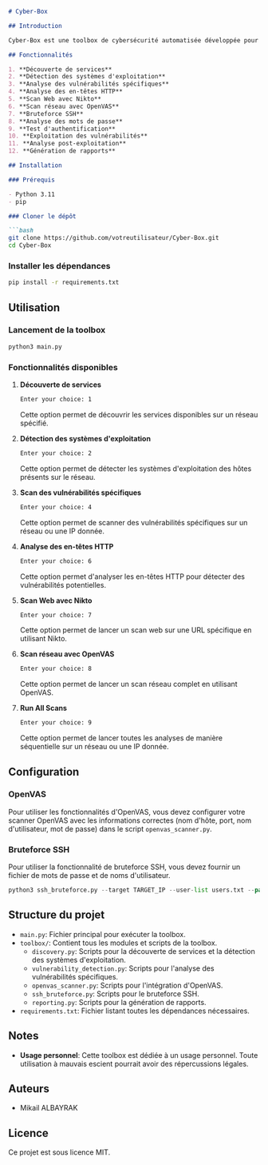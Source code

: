 ```markdown
# Cyber-Box

## Introduction

Cyber-Box est une toolbox de cybersécurité automatisée développée pour faciliter et accélérer la réalisation de tests d'intrusion. Elle intègre diverses fonctionnalités pour découvrir les services, détecter les vulnérabilités, analyser les mots de passe, tester l'authentification, exploiter les vulnérabilités et effectuer des analyses post-exploitation.

## Fonctionnalités

1. **Découverte de services**
2. **Détection des systèmes d'exploitation**
3. **Analyse des vulnérabilités spécifiques**
4. **Analyse des en-têtes HTTP**
5. **Scan Web avec Nikto**
6. **Scan réseau avec OpenVAS**
7. **Bruteforce SSH**
8. **Analyse des mots de passe**
9. **Test d'authentification**
10. **Exploitation des vulnérabilités**
11. **Analyse post-exploitation**
12. **Génération de rapports**

## Installation

### Prérequis

- Python 3.11
- pip

### Cloner le dépôt

```bash
git clone https://github.com/votreutilisateur/Cyber-Box.git
cd Cyber-Box
```

### Installer les dépendances

```bash
pip install -r requirements.txt
```

## Utilisation

### Lancement de la toolbox

```bash
python3 main.py
```

### Fonctionnalités disponibles

1. **Découverte de services**

   ```bash
   Enter your choice: 1
   ```

   Cette option permet de découvrir les services disponibles sur un réseau spécifié.

2. **Détection des systèmes d'exploitation**

   ```bash
   Enter your choice: 2
   ```

   Cette option permet de détecter les systèmes d'exploitation des hôtes présents sur le réseau.

3. **Scan des vulnérabilités spécifiques**

   ```bash
   Enter your choice: 4
   ```

   Cette option permet de scanner des vulnérabilités spécifiques sur un réseau ou une IP donnée.

4. **Analyse des en-têtes HTTP**

   ```bash
   Enter your choice: 6
   ```

   Cette option permet d'analyser les en-têtes HTTP pour détecter des vulnérabilités potentielles.

5. **Scan Web avec Nikto**

   ```bash
   Enter your choice: 7
   ```

   Cette option permet de lancer un scan web sur une URL spécifique en utilisant Nikto.

6. **Scan réseau avec OpenVAS**

   ```bash
   Enter your choice: 8
   ```

   Cette option permet de lancer un scan réseau complet en utilisant OpenVAS.

7. **Run All Scans**

   ```bash
   Enter your choice: 9
   ```

   Cette option permet de lancer toutes les analyses de manière séquentielle sur un réseau ou une IP donnée.

## Configuration

### OpenVAS

Pour utiliser les fonctionnalités d'OpenVAS, vous devez configurer votre scanner OpenVAS avec les informations correctes (nom d'hôte, port, nom d'utilisateur, mot de passe) dans le script `openvas_scanner.py`.

### Bruteforce SSH

Pour utiliser la fonctionnalité de bruteforce SSH, vous devez fournir un fichier de mots de passe et de noms d'utilisateur.

```python
python3 ssh_bruteforce.py --target TARGET_IP --user-list users.txt --pass-list passwords.txt
```

## Structure du projet

- `main.py`: Fichier principal pour exécuter la toolbox.
- `toolbox/`: Contient tous les modules et scripts de la toolbox.
  - `discovery.py`: Scripts pour la découverte de services et la détection des systèmes d'exploitation.
  - `vulnerability_detection.py`: Scripts pour l'analyse des vulnérabilités spécifiques.
  - `openvas_scanner.py`: Scripts pour l'intégration d'OpenVAS.
  - `ssh_bruteforce.py`: Scripts pour le bruteforce SSH.
  - `reporting.py`: Scripts pour la génération de rapports.
- `requirements.txt`: Fichier listant toutes les dépendances nécessaires.

## Notes

- **Usage personnel**: Cette toolbox est dédiée à un usage personnel. Toute utilisation à mauvais escient pourrait avoir des répercussions légales.

## Auteurs

- Mikail ALBAYRAK

## Licence

Ce projet est sous licence MIT.
